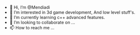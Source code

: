 - 👋 Hi, I’m @Mendiadi
- 👀 I’m interested in 3d game development,
     And low level stuff's.
- 🌱 I’m currently learning c++ advanced
      features.
- 💞️ I’m looking to collaborate on ...
- 📫 How to reach me ... 

<!---
Mendiadi/Mendiadi is a ✨ special ✨ repository because its `README.md` (this file) appears on your GitHub profile.
You can click the Preview link to take a look at your changes.
--->
